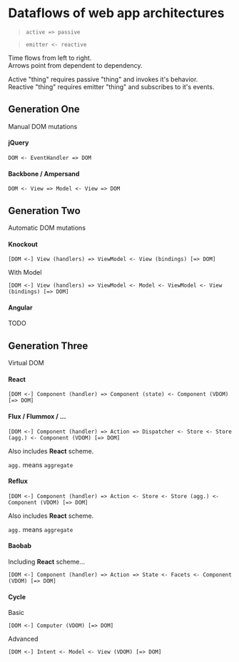 # Dataflows of web app architectures

> `active => passive`

> `emitter <- reactive`

Time flows from left to right.<br/>
Arrows point from dependent to dependency.

Active "thing" requires passive "thing" and invokes it's behavior.<br/>
Reactive "thing" requires emitter "thing" and subscribes to it's events.

## Generation One

Manual DOM mutations

#### jQuery

`DOM <- EventHandler => DOM`

#### Backbone / Ampersand

`DOM <- View => Model <- View => DOM`

## Generation Two

Automatic DOM mutations

#### Knockout

`[DOM <-] View (handlers) => ViewModel <- View (bindings) [=> DOM]`

With Model

`[DOM <-] View (handlers) => ViewModel <- Model <- ViewModel <- View (bindings) [=> DOM]`

#### Angular

TODO

## Generation Three

Virtual DOM

#### React

`[DOM <-] Component (handler) => Component (state) <- Component (VDOM) [=> DOM]`

#### Flux / Flummox / ...

`[DOM <-] Component (handler) => Action => Dispatcher <- Store <- Store (agg.) <- Component (VDOM) [=> DOM]`

Also includes **React** scheme.

`agg.` means `aggregate`

#### Reflux

`[DOM <-] Component (handler) => Action <- Store <- Store (agg.) <- Component (VDOM) [=> DOM]`

Also includes **React** scheme.

`agg.` means `aggregate`

#### Baobab 

Including **React** scheme...

`[DOM <-] Component (handler) => Action => State <- Facets <- Component (VDOM) [=> DOM]`

#### Cycle

Basic

`[DOM <-] Computer (VDOM) [=> DOM]`

Advanced

`[DOM <-] Intent <- Model <- View (VDOM) [=> DOM]`
